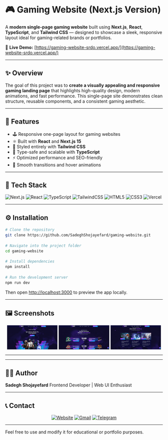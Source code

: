 # 🎮 Gaming Website (Next.js Version)

A **modern single-page gaming website** built using **Next.js**, **React**, **TypeScript**, and **Tailwind CSS** — designed to showcase a sleek, responsive layout ideal for gaming-related brands or portfolios.

🔗 **Live Demo:** [https://gaming-website-srdo.vercel.app/](https://gaming-website-srdo.vercel.app/)

---

## ✨ Overview

The goal of this project was to **create a visually appealing and responsive gaming landing page** that highlights high-quality design, modern animations, and fast performance.
This single-page site demonstrates clean structure, reusable components, and a consistent gaming aesthetic.

---

## 🚀 Features

* 🕹️ Responsive one-page layout for gaming websites
* ⚛️ Built with **React** and **Next.js 15**
* 💅 Styled entirely with **Tailwind CSS**
* 🧱 Type-safe and scalable with **TypeScript**
* ⚡ Optimized performance and SEO-friendly
* 🎨 Smooth transitions and hover animations

---

## 🧠 Tech Stack

![Next.js](https://img.shields.io/badge/Next.js-000000?style=flat\&logo=next.js\&logoColor=white)
![React](https://img.shields.io/badge/React-20232A?style=flat\&logo=react\&logoColor=61DAFB)
![TypeScript](https://img.shields.io/badge/TypeScript-3178C6?style=flat\&logo=typescript\&logoColor=white)
![TailwindCSS](https://img.shields.io/badge/TailwindCSS-38B2AC?style=flat\&logo=tailwind-css\&logoColor=white)
![HTML5](https://img.shields.io/badge/HTML5-E34F26?style=flat\&logo=html5\&logoColor=white)
![CSS3](https://img.shields.io/badge/CSS3-1572B6?style=flat\&logo=css3\&logoColor=white)
![Vercel](https://img.shields.io/badge/Deployed_on-Vercel-black?style=flat\&logo=vercel)

---

## ⚙️ Installation

```bash
# Clone the repository
git clone https://github.com/SadeghShojayefard/gaming-website.git

# Navigate into the project folder
cd gaming-website

# Install dependencies
npm install

# Run the development server
npm run dev
```

Then open [http://localhost:3000](http://localhost:3000) to preview the app locally.

---

## 🖼️ Screenshots

<p align="center">
  <img src="public/screenshot-1.jpg" width="32%" />
  <img src="public/screenshot-2.jpg" width="32%" />
  <img src="public/screenshot-3.jpg" width="32%" />
</p>


---


---

## 🧑‍💻 Author

**Sadegh Shojayefard**
Frontend Developer | Web UI Enthusiast

---

## 📞 Contact

<div align="center">

[![Website](https://img.shields.io/badge/Website-sadegh--shojayefard.vercel.app-4285F4?style=flat\&logo=google-chrome\&logoColor=white)](https://sadegh-shojayee-fard.vercel.app/)
[![Gmail](https://img.shields.io/badge/Gmail-sadegh.shojayefar@gmail.com-D14836?style=flat\&logo=gmail\&logoColor=white)](mailto:sadegh.shojayefar@gmail.com)
[![Telegram](https://img.shields.io/badge/telegram-@link__lover1-4285F4?style=flat\&logo=telegram)](https://t.me/link_lover1)

</div>

---

Feel free to use and modify it for educational or portfolio purposes.
